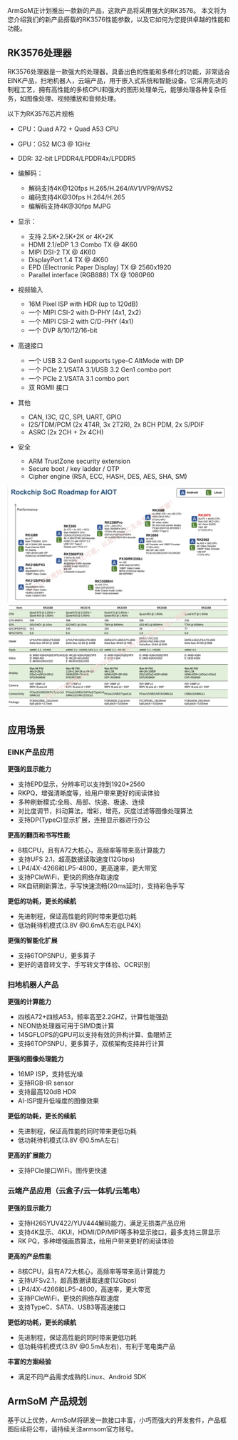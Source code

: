 ArmSoM正计划推出一款新的产品，这款产品将采用强大的RK3576。
本文将为您介绍我们的新产品搭载的RK3576性能参数，以及它如何为您提供卓越的性能和功能。

## RK3576处理器

RK3576处理器是一款强大的处理器，具备出色的性能和多样化的功能，非常适合EINK产品，扫地机器人，云端产品，用于嵌入式系统和智能设备。它采用先进的制程工艺，拥有高性能的多核CPU和强大的图形处理单元，能够处理各种复杂任务，如图像处理、视频播放和音频处理。

以下为RK3576芯片规格
* CPU：Quad A72 + Quad A53 CPU
* GPU：G52 MC3 @ 1GHz
* DDR: 32-bit LPDDR4/LPDDR4x/LPDDR5
* 编解码：
    * 解码支持4K@120fps H.265/H.264/AV1/VP9/AVS2
    * 编码支持4K@30fps H.264/H.265
    * 编解码支持4K@30fps MJPG
* 显示：
    * 支持 2.5K+2.5K+2K or 4K+2K
    * HDMI 2.1/eDP 1.3 Combo TX @ 4K60
    * MIPI DSI-2 TX @ 4K60
    * DisplayPort 1.4 TX @ 4K60
    * EPD (Electronic Paper Display) TX @ 2560x1920
    * Parallel interface (RGB888) TX @ 1080P60
* 视频输入
    * 16M Pixel ISP with HDR (up to 120dB)
    * 一个 MIPI CSI-2 with D-PHY (4x1, 2x2)
    * 一个 MIPI CSI-2 with C/D-PHY (4x1)
    * 一个 DVP 8/10/12/16-bit
* 高速接口
    * 一个 USB 3.2 Gen1 supports type-C AltMode with DP
    * 一个 PCIe 2.1/SATA 3.1/USB 3.2 Gen1 combo port
    * 一个 PCIe 2.1/SATA 3.1 combo port
    * 双 RGMII 接口

* 其他
    * CAN, I3C, I2C, SPI, UART, GPIO
    * I2S/TDM/PCM (2x 4T4R, 3x 2T2R), 2x 8CH PDM, 2x S/PDIF
    * ASRC (2x 2CH + 2x 4CH)
* 安全
    * ARM TrustZone security extension
    * Secure boot / key ladder / OTP
    * Cipher engine (RSA, ECC, HASH, DES, AES, SHA, SM)

![RK3567-Rockchip SoC Roadmap for AIOT](https://github.com/ArmSoM/Embedded-Technology-Blog/blob/main/image/rk3576/RK3567-Rockchip-SoC-Roadmap-for-AIOT.png)
![RK3576-series product comparison chart](https://github.com/ArmSoM/Embedded-Technology-Blog/blob/main/image/rk3576/RK3576-series-product-comparison-chart.png)
## 应用场景

### EINK产品应用

**更强的显示能力**

* 支持EPD显示，分辨率可以支持到1920*2560
* RKPQ，增强清晰度等，给用户带来更好的阅读体验
* 多种刷新模式:全局、局部、快速、极速、连续
* 对比度调节，抖动算法，增彩，增亮，灰度过滤等图像处理算法
* 支持DP(TypeC)显示扩展，连接显示器进行办公

**更高的翻页和书写性能**

* 8核CPU，且有A72大核心，高频率等带来高计算能力
* 支持UFS 2.1，超高数据读取速度(12Gbps)
* LP4/4X-4266和LP5-4800，更高速率，更大带宽
* 支持PCleWiFi，更快的网络存取速度
* RK自研刷新算法，手写快速流畅(20ms延时)，支持彩色手写

**更低的功耗，更长的续航**

* 先进制程，保证高性能的同时带来更低功耗
* 低功耗待机模式(3.8V @0.6mA左右@LP4X)

**更强的智能化扩展**

* 支持6TOPSNPU，更多算子
* 更好的语音转文字、手写转文字体验、OCR识别

### 扫地机器人产品

**更强的计算能力**
* 四核A72+四核A53，频率高至2.2GHZ，计算性能强劲
* NEON协处理器可用于SIMD类计算
* 145GFLOPS的GPU可以支持有效的异构计算、鱼眼矫正
* 支持6TOPSNPU，更多算子，双核架构支持并行计算

**更强的图像处理能力**
* 16MP ISP，支持低光噪
* 支持RGB-IR sensor
* 支持最高120dB HDR
* AI-ISP提升低噪度的图像效果

**更低的功耗，更长的续航**
* 先进制程，保证高性能的同时带来更低功耗
* 低功耗待机模式(3.8V @0.5mA左右)

**更高的扩展能力**
* 支持PCle接口WiFi，图传更快速

### 云端产品应用（云盒子/云一体机/云笔电）

**更强的显示能力**
* 支持H265YUV422/YUV444解码能力，满足无损类产品应用
* 支持4K显示、4KUl，HDMI/DP/MIPI等多种显示接口，最多支持三屏显示
* RK PQ，多种增强画质算法，给用户带来更好的阅读体验

**更高的产品性能**
* 8核CPU，且有A72大核心，高频率等带来高计算能力
* 支持UFSv2.1，超高数据读取速度(12Gbps)
* LP4/4X-4266和LP5-4800，高速率，更大带宽
* 支持PCleWiFi，更快的网络存取速度
* 支持TypeC、SATA、USB3等高速接口

**更低的功耗，更长的续航**
* 先进制程，保证高性能的同时带来更低功耗
* 低功耗待机模式(3.8V @0.5mA左右)，有利于笔电类产品

**丰富的方案经验**
* 满足不同产品需求成熟的Linux、Android SDK

## ArmSoM 产品规划
基于以上优势，ArmSoM将研发一款接口丰富，小巧而强大的开发套件，产品框图后续将公布，请持续关注armsom官方账号。